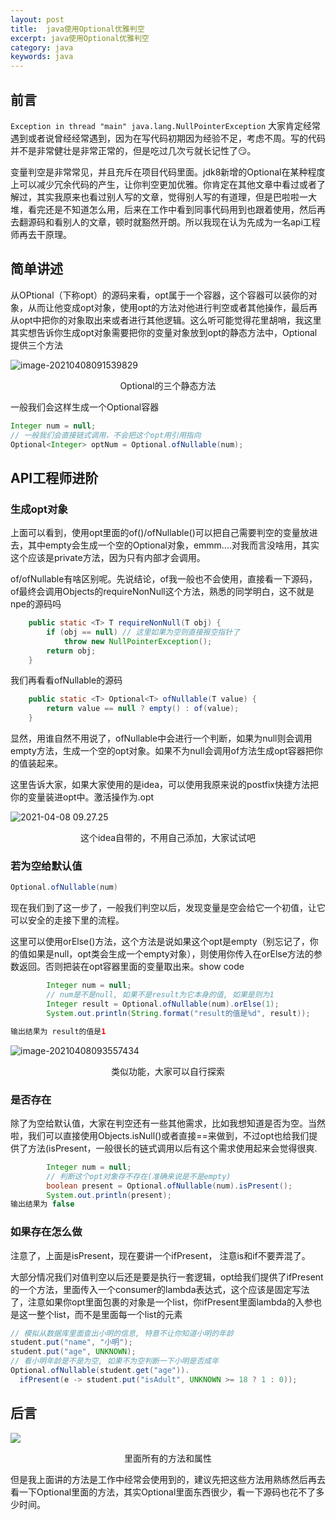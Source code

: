 ```yaml
---
layout: post
title:  java使用Optional优雅判空
excerpt: java使用Optional优雅判空
category: java
keywords: java
---
```


## 前言

`Exception in thread "main" java.lang.NullPointerException`
大家肯定经常遇到或者说曾经经常遇到，因为在写代码初期因为经验不足，考虑不周。写的代码并不是非常健壮是非常正常的，但是吃过几次亏就长记性了😏。

变量判空是非常常见，并且充斥在项目代码里面。jdk8新增的Optional在某种程度上可以减少冗余代码的产生，让你判空更加优雅。你肯定在其他文章中看过或者了解过，其实我原来也看过别人写的文章，觉得别人写的有道理，但是巴啦啦一大堆，看完还是不知道怎么用，后来在工作中看到同事代码用到也跟着使用，然后再去翻源码和看别人的文章，顿时就豁然开朗。所以我现在认为先成为一名api工程师再去干原理。

## 简单讲述

从OPtional（下称opt）的源码来看，opt属于一个容器，这个容器可以装你的对象，从而让他变成opt对象，使用opt的方法对他进行判空或者其他操作，最后再从opt中把你的对象取出来或者进行其他逻辑。这么听可能觉得花里胡哨，我这里其实想告诉你生成opt对象需要把你的变量对象放到opt的静态方法中，Optional提供三个方法

![image-20210408091539829](https://mypicgogo.oss-cn-hangzhou.aliyuncs.com/tuchuang20210408091539.png)

<center>Optional的三个静态方法</center>



一般我们会这样生成一个Optional容器

```java
Integer num = null;
// 一般我们会直接链式调用，不会把这个opt用引用指向
Optional<Integer> optNum = Optional.ofNullable(num);
```

## API工程师进阶

### 生成opt对象

上面可以看到，使用opt里面的of()/ofNullable()可以把自己需要判空的变量放进去，其中empty会生成一个空的Optional对象，emmm....对我而言没啥用，其实这个应该是private方法，因为只有内部才会调用。

of/ofNullable有啥区别呢。先说结论，of我一般也不会使用，直接看一下源码，of最终会调用Objects的requireNonNull这个方法，熟悉的同学明白，这不就是npe的源码吗

```java
    public static <T> T requireNonNull(T obj) {
        if (obj == null) // 这里如果为空则直接报空指针了
            throw new NullPointerException();
        return obj;
    }
```

我们再看看ofNullable的源码

```java
    public static <T> Optional<T> ofNullable(T value) {
        return value == null ? empty() : of(value);
    }
```

显然，用谁自然不用说了，ofNullable中会进行一个判断，如果为null则会调用empty方法，生成一个空的opt对象。如果不为null会调用of方法生成opt容器把你的值装起来。



这里告诉大家，如果大家使用的是idea，可以使用我原来说的postfix快捷方法把你的变量装进opt中。激活操作为.opt

![2021-04-08 09.27.25](https://mypicgogo.oss-cn-hangzhou.aliyuncs.com/tuchuang20210408092851.gif)

<center>这个idea自带的，不用自己添加，大家试试吧</center>



### 若为空给默认值

```java
Optional.ofNullable(num)
```

现在我们到了这一步了，一般我们判空以后，发现变量是空会给它一个初值，让它可以安全的走接下里的流程。

这里可以使用orElse()方法，这个方法是说如果这个opt是empty（别忘记了，你的值如果是null，opt类会生成一个empty对象），则使用你传入在orElse方法的参数返回。否则把装在opt容器里面的变量取出来。show code

```java
        Integer num = null;
        // num是不是null, 如果不是result为它本身的值, 如果是则为1
        Integer result = Optional.ofNullable(num).orElse(1);
        System.out.println(String.format("result的值是%d", result));

输出结果为 result的值是1
```

![image-20210408093557434](https://mypicgogo.oss-cn-hangzhou.aliyuncs.com/tuchuang20210408093557.png)

<center>类似功能，大家可以自行探索</center>



### 是否存在

除了为空给默认值，大家在判空还有一些其他需求，比如我想知道是否为空。当然啦，我们可以直接使用Objects.isNull()或者直接==来做到，不过opt也给我们提供了方法(isPresent，一般很长的链式调用以后有这个需求使用起来会觉得很爽.

```java
        Integer num = null;
        // 判断这个opt对象存不存在(准确来说是不是empty)
        boolean present = Optional.ofNullable(num).isPresent();
        System.out.println(present);
输出结果为 false
```



### 如果存在怎么做

注意了，上面是isPresent，现在要讲一个ifPresent， 注意is和if不要弄混了。

大部分情况我们对值判空以后还是要是执行一套逻辑，opt给我们提供了ifPresent的一个方法，里面传入一个consumer的lambda表达式，这个应该是固定写法了，注意如果你opt里面包裹的对象是一个list，你ifPresent里面lambda的入参也是这一整个list，而不是里面每一个list的元素

```java
// 模拟从数据库里面查出小明的信息, 特意不让你知道小明的年龄
student.put("name", "小明");
student.put("age", UNKNOWN);
// 看小明年龄是不是为空, 如果不为空判断一下小明是否成年
Optional.ofNullable(student.get("age")).
  ifPresent(e -> student.put("isAdult", UNKNOWN >= 18 ? 1 : 0));
```



## 后言

![](https://mypicgogo.oss-cn-hangzhou.aliyuncs.com/tuchuang20210408091744.png)

<center>里面所有的方法和属性</center>

但是我上面讲的方法是工作中经常会使用到的，建议先把这些方法用熟练然后再去看一下Optional里面的方法，其实Optional里面东西很少，看一下源码也花不了多少时间。